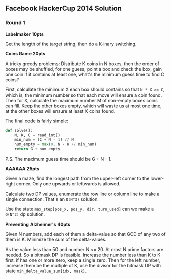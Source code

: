 ## Facebook HackerCup 2014 Solution

### **Round 1**

**Labelmaker 10pts**

Get the length of the target string, then do a K-inary switching.

**Coins Game 20pts**

A tricky greedy problems: Distribute K coins in N boxes, then the order of boxes may be shuffled, for one guess, point a box and check the box, gain one coin if it contains at least one, what's the minimum guess time to find C coins?

First, calculate the minimum X each box should contains so that `N * X >= C`, which is, the minimum number so that each move will ensure a coin found. Then for X, calculate the maximum number M of non-empty boxes coins can fill. Keep the other boxes empty, which will waste us at most one time, at the other boxes will ensure at least X coins found.

The final code is fairly simple:

```py
def solve():
    N, K, C = read_int()
    min_num = (C + N - 1) // N
    num_empty = max(0, N - K // min_num)
    return G + num_empty
```

P.S. The maximum guess time should be G + N - 1.

**AAAAAA 25pts**

Given a maze, find the longest path from the upper-left corner to the lower-right corner. Only one upwards or leftwards is allowed.

Calculate two DP values, enumerate the row line or column line to make a single connection. That's an `O(N^3)` solution.

Use the state `max_step[pos_x, pos_y, dir, turn_used]` can we make a `O(N^2)` dp solution.

**Preventing Alzheimer's 40pts**

Given N numbers, add each of them a delta-value so that GCD of any two of them is K. Minimize the sum of the delta-values.

As the value less than 50 and number N <= 20. At most N prime factors are needed. So a bitmask DP is feasible. Increase the number less than K to K first, if has one or more zero, keep a single zero. Then for the left number, increase them be the multiple of K, use the divisor for the bitmask DP with state `min_delta_value_sum[idx, mask]`.
